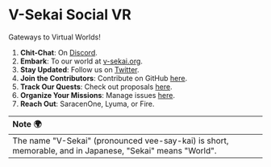 # V-Sekai Social VR

Gateways to Virtual Worlds!

1.  **Chit-Chat**: On [Discord](https://discord.gg/7BQDHesck8).
2.  **Embark**: To our world at [v-sekai.org](https://v-sekai.org).
3.  **Stay Updated**: Follow us on [Twitter](https://twitter.com/VSekaiOfficial).
4.  **Join the Contributors**: Contribute on GitHub [here](https://github.com/V-Sekai).
5.  **Track Our Quests**: Check out proposals [here](https://github.com/V-Sekai/manuals/issues).
6.  **Organize Your Missions**: Manage issues [here](https://github.com/V-Sekai/v-sekai-game/issues).
7.  **Reach Out**: SaracenOne, Lyuma, or Fire.

| Note 🌍                                                                                                                            |
| :--------------------------------------------------------------------------------------------------------------------------------- |
| The name "V-Sekai" (pronounced vee-say-kai) is short, memorable, and in Japanese, "Sekai" means "World". |
